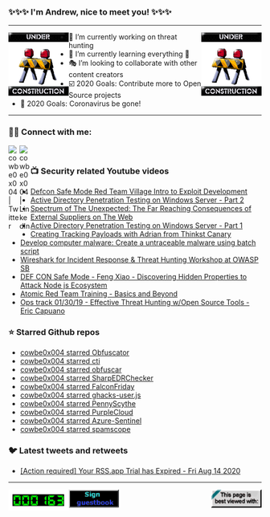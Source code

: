 ### ✨✨✨ I'm Andrew, nice to meet you! ✨✨✨

---
<img align="left" width="120px" src="https://raw.githubusercontent.com/cowbe0x004/cowbe0x004/master/images/image004.gif" />
<img align="right" width="120px" src="https://raw.githubusercontent.com/cowbe0x004/cowbe0x004/master/images/image004.gif" />

- 📖 I’m currently working on threat hunting
- 📘 I’m currently learning everything 🤣
- 🎭 I’m looking to collaborate with other content creators
- ☑️ 2020 Goals: Contribute more to Open Source projects
- 🦠 2020 Goals: Coronavirus be gone!

---

### 🤝🏽 Connect with me:
[<img align="left" alt="cowbe0x004 | Twitter" width="22px" src="https://cdn.jsdelivr.net/npm/simple-icons@v3/icons/twitter.svg" />][twitter]
[<img align="left" alt="cowbe0x004 | LinkedIn" width="22px" src="https://cdn.jsdelivr.net/npm/simple-icons@v3/icons/linkedin.svg" />][linkedin]

<!--
[<img align="left" alt="cowbe0x004.com" width="22px" src="https://raw.githubusercontent.com/iconic/open-iconic/master/svg/globe.svg" />][website]
[<img align="left" alt="cowbe0x004 | YouTube" width="22px" src="https://cdn.jsdelivr.net/npm/simple-icons@v3/icons/youtube.svg" />][youtube]
[<img align="left" alt="cowbe0x004 | Instagram" width="22px" src="https://cdn.jsdelivr.net/npm/simple-icons@v3/icons/instagram.svg" />][instagram]
-->

<br />

### 📺 Security related Youtube videos
<!-- YOUTUBE:START -->
- [Defcon Safe Mode Red Team Village Intro to Exploit Development](https://www.youtube.com/watch?v=z_niRcyld5A)
- [Active Directory Penetration Testing on Windows Server - Part 2](https://www.youtube.com/watch?v=1sN8gqDdm3k)
- [Spectrum of The Unexpected: The Far Reaching Consequences of External Suppliers on The Web](https://www.youtube.com/watch?v=1exi9gl1w2c)
- [Active Directory Penetration Testing on Windows Server - Part 1](https://www.youtube.com/watch?v=KKPbxpYYOy0)
- [Creating Tracking Payloads with Adrian from Thinkst Canary](https://www.youtube.com/watch?v=kY10GE2yRwI)
- [Develop computer malware: Create a untraceable malware using batch script](https://www.youtube.com/watch?v=B__vpJWtmyU)
- [Wireshark for Incident Response & Threat Hunting Workshop at OWASP SB](https://www.youtube.com/watch?v=8jqNjo-LqYw)
- [DEF CON Safe Mode - Feng Xiao - Discovering Hidden Properties to Attack Node js Ecosystem](https://www.youtube.com/watch?v=oGeEoaplMWA)
- [Atomic Red Team Training - Basics and Beyond](https://www.youtube.com/watch?v=d_E-hfKQ5Hw)
- [Ops track 01/30/19 -  Effective Threat Hunting w/Open Source Tools - Eric Capuano](https://www.youtube.com/watch?v=Ain-DzXqRC0)
<!-- YOUTUBE:END -->

### ⭐ Starred Github repos
<!-- GITHUB_STAR:START -->
- [cowbe0x004 starred Obfuscator](https://github.com/3xpl01tc0d3r/Obfuscator)
- [cowbe0x004 starred cti](https://github.com/mitre/cti)
- [cowbe0x004 starred obfuscar](https://github.com/obfuscar/obfuscar)
- [cowbe0x004 starred SharpEDRChecker](https://github.com/PwnDexter/SharpEDRChecker)
- [cowbe0x004 starred FalconFriday](https://github.com/FalconForceTeam/FalconFriday)
- [cowbe0x004 starred ghacks-user.js](https://github.com/ghacksuserjs/ghacks-user.js)
- [cowbe0x004 starred PennyScythe](https://github.com/mlgualtieri/PennyScythe)
- [cowbe0x004 starred PurpleCloud](https://github.com/iknowjason/PurpleCloud)
- [cowbe0x004 starred Azure-Sentinel](https://github.com/Azure/Azure-Sentinel)
- [cowbe0x004 starred spamscope](https://github.com/SpamScope/spamscope)
<!-- GITHUB_STAR:END -->

### 🐦 Latest tweets and retweets
<!-- TWEETS:START -->
- [[Action required] Your RSS.app Trial has Expired - Fri Aug 14 2020](https://rss.app)
<!-- TWEETS:END -->

---

[<img align="left" width="120px" src="https://raw.githubusercontent.com/cowbe0x004/cowbe0x004/master/images/visitors.gif" />][visitor]
[<img align="left" alt="Sign My Guestbook" width="100px" src="https://raw.githubusercontent.com/cowbe0x004/cowbe0x004/master/images/sign_guest_book.gif" />][guestbook]
[<img align="right" width="100px" src="https://raw.githubusercontent.com/cowbe0x004/cowbe0x004/master/images/netscape.gif" />][netscape]


[website]: https://cowbe0x004.com
[twitter]: https://twitter.com/cowbe0x004
[youtube]: https://youtube.com/
[instagram]: https://instagram.com/
[linkedin]: https://www.linkedin.com/in/anhuang/
[guestbook]: https://github.com/cowbe0x004/cowbe0x004/issues
[netscape]: https://github.com/cowbe0x004/cowbe0x004
[visitor]: https://github.com/cowbe0x004/cowbe0x004
